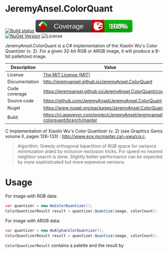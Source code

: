 # JeremyAnsel.ColorQuant

[![Build status](https://ci.appveyor.com/api/projects/status/u39upbktebxs5hwn/branch/master?svg=true)](https://ci.appveyor.com/project/JeremyAnsel/jeremyansel-colorquant/branch/master)
[![Code coverage](https://raw.githubusercontent.com/JeremyAnsel/JeremyAnsel.ColorQuant/gh-pages/coverage/badge_combined.svg)](https://jeremyansel.github.io/JeremyAnsel.ColorQuant/coverage/)
[![NuGet Version](https://buildstats.info/nuget/JeremyAnsel.ColorQuant)](https://www.nuget.org/packages/JeremyAnsel.ColorQuant)
![License](https://img.shields.io/github/license/JeremyAnsel/JeremyAnsel.ColorQuant)

JeremyAnsel.ColorQuant is a C# implementation of the Xiaolin Wu's Color Quantizer (v. 2).
For a given 32-bit RGB or ARGB image, it will produce a 8-bit palletized image.

Description     | Value
----------------|----------------
License         | [The MIT License (MIT)](https://github.com/JeremyAnsel/JeremyAnsel.ColorQuant/blob/master/LICENSE.txt)
Documentation   | http://jeremyansel.github.io/JeremyAnsel.ColorQuant
Code coverage   | https://jeremyansel.github.io/JeremyAnsel.ColorQuant/coverage/
Source code     | https://github.com/JeremyAnsel/JeremyAnsel.ColorQuant
Nuget           | https://www.nuget.org/packages/JeremyAnsel.ColorQuant
Build           | https://ci.appveyor.com/project/JeremyAnsel/jeremyansel-colorquant/branch/master

C Implementation of Xiaolin Wu's Color Quantizer (v. 2) (see Graphics Gems volume II, pages 126-133) : http://www.ece.mcmaster.ca/~xwu/cq.c.

> Algorithm: Greedy orthogonal bipartition of RGB space for variance minimization aided by inclusion-exclusion tricks. For speed no nearest neighbor search is done. Slightly better performance can be expected by more sophisticated but more expensive versions.

# Usage

For image with RGB data:
```csharp
var quantizer = new WuColorQuantizer();
ColorQuantizerResult result = quantizer.Quantize(image, colorCount);
```

For image with ARGB data:
```csharp
var quantizer = new WuAlphaColorQuantizer();
ColorQuantizerResult result = quantizer.Quantize(image, colorCount);
```

`ColorQuantizerResult` contains a palette and the result by
